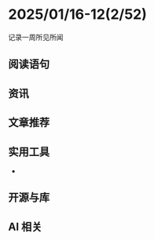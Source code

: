 # 2025/01/16-12(2/52)

记录一周所见所闻

## 阅读语句




## 资讯


## 文章推荐


## 实用工具

- [](https://github.com/markmap/markmap)

## 开源与库



## AI 相关

